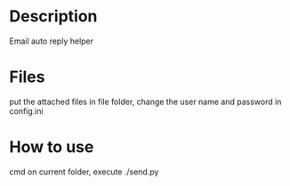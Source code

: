 # Description
Email auto reply helper
 
# Files
put the attached files in file folder, change the user name and password in config.ini

# How to use
cmd on current folder, execute ./send.py

